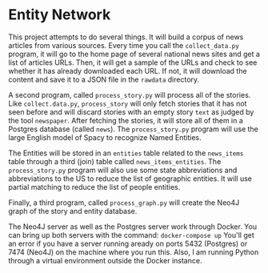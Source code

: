 # Entity Network

This project attempts to do several things.  It will build a corpus of
news articles from various sources.  Every time you call the
`collect_data.py` program, it will go to the home page of several
national news sites and get a list of articles URLs.  Then, it will
get a sample of the URLs and check to see whether it has already
downloaded each URL.  If not, it will download the content and save it
to a JSON file in the `rawdata` directory.

A second program, called `process_story.py` will process all of the
stories.  Like `collect.data.py`, `process_story` will only fetch
stories that it has not seen before and will discard stories with an
empty story `text` as judged by the tool `newspaper`.  After fetching
the stories, it will store all of them in a Postgres database (called
`news`).  The `process_story.py` program will use the large English
model of Spacy to recognize Named Entities.

The Entities will be stored in an `entities` table related to the `news_items`
table through a third (join) table called `news_items_entities`.  The
`process_story.py` program will also use some state abbreviations and abbreviations
to the US to reduce the list of geographic entities.  It will use partial
matching to reduce the list of people entities.

Finally, a third program, called `process_graph.py` will create the
Neo4J graph of the story and entity database.

The Neo4J server as well as the Postgres server work through Docker.  You can
bring up both servers with the command: `docker-compose up`  You'll get an error
if you have a server running aready on ports 5432 (Postgres) or 7474 (Neo4J)
on the machine where you run this.  Also, I am running Python through a virtual
environment outside the Docker instance.
